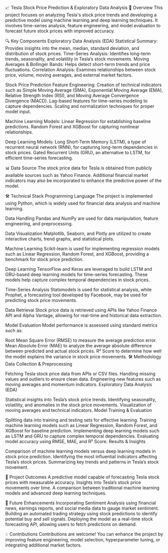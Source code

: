 📈 Tesla Stock Price Prediction & Exploratory Data Analysis
📝 Overview
This project focuses on analyzing Tesla's stock price trends and developing a predictive model using machine learning and deep learning techniques. It involves time-series analysis, feature engineering, and model evaluation to forecast future stock prices with improved accuracy.

🔍 Key Components
Exploratory Data Analysis (EDA)
Statistical Summary: Provides insights into the mean, median, standard deviation, and distribution of stock prices.
Time-Series Analysis: Identifies long-term trends, seasonality, and volatility in Tesla’s stock movements.
Moving Averages & Bollinger Bands: Helps detect short-term trends and price fluctuations.
Correlation Analysis: Examines relationships between stock price, volume, moving averages, and external market factors.

Stock Price Prediction
Feature Engineering:
Creation of technical indicators such as Simple Moving Average (SMA), Exponential Moving Average (EMA), Relative Strength Index (RSI), and Moving Average Convergence Divergence (MACD).
Lag-based features for time-series modeling to capture dependencies.
Scaling and normalization techniques for proper model input.

Machine Learning Models:
Linear Regression for establishing baseline predictions.
Random Forest and XGBoost for capturing nonlinear relationships.

Deep Learning Models:
Long Short-Term Memory (LSTM), a type of recurrent neural network (RNN), for capturing long-term dependencies in stock prices.
Gated Recurrent Units (GRU), an alternative to LSTM, for efficient time-series forecasting.

📊 Data Source
The stock price data for Tesla is obtained from publicly available sources such as Yahoo Finance. Additional financial market indicators may also be incorporated to enhance the predictive power of the model.

🛠️ Technical Stack
Programming Language
The project is implemented using Python, which is widely used for financial data analysis and machine learning.

Data Handling
Pandas and NumPy are used for data manipulation, feature engineering, and preprocessing.

Data Visualization
Matplotlib, Seaborn, and Plotly are utilized to create interactive charts, trend graphs, and statistical plots.

Machine Learning
Scikit-learn is used for implementing regression models such as Linear Regression, Random Forest, and XGBoost, providing a benchmark for stock price prediction.

Deep Learning
TensorFlow and Keras are leveraged to build LSTM and GRU-based deep learning models for time-series forecasting. These models help capture complex temporal dependencies in stock prices.

Time-Series Analysis
Statsmodels is used for statistical analysis, while Prophet, a forecasting tool developed by Facebook, may be used for predicting stock price movements.

Data Retrieval
Stock price data is retrieved using APIs like Yahoo Finance API and Alpha Vantage, allowing for real-time and historical data extraction.

Model Evaluation
Model performance is assessed using standard metrics such as:

Root Mean Square Error (RMSE) to measure the average prediction error.
Mean Absolute Error (MAE) to analyze the average absolute difference between predicted and actual stock prices.
R² Score to determine how well the model explains the variance in stock price movements.
🛠️ Methodology
Data Collection & Preprocessing

Fetching Tesla stock price data from APIs or CSV files.
Handling missing values and outliers to ensure clean data.
Engineering new features such as moving averages and momentum indicators.
Exploratory Data Analysis (EDA)

Statistical insights into Tesla’s stock price trends.
Identifying seasonality, volatility, and anomalies in the stock price movements.
Visualization of moving averages and technical indicators.
Model Training & Evaluation

Splitting data into training and testing sets for effective learning.
Training machine learning models such as Linear Regression, Random Forest, and XGBoost for baseline prediction.
Implementing deep learning models such as LSTM and GRU to capture complex temporal dependencies.
Evaluating model accuracy using RMSE, MAE, and R² Score.
Results & Insights

Comparison of machine learning models versus deep learning models in stock price prediction.
Identifying the most influential indicators affecting Tesla’s stock prices.
Summarizing key trends and patterns in Tesla’s stock movement.

🎯 Project Outcomes
A predictive model capable of forecasting Tesla stock prices with measurable accuracy.
Insights into Tesla’s stock price movements over time.
A comparison between traditional machine learning models and advanced deep learning techniques.

📌 Future Enhancements
Incorporating Sentiment Analysis using financial news, earnings reports, and social media data to gauge market sentiment.
Building an automated trading strategy using stock predictions to identify potential buy and sell signals.
Deploying the model as a real-time stock forecasting API, allowing users to fetch predictions on demand.

💡 Contributions
Contributions are welcome! You can enhance the project by improving feature engineering, model selection, hyperparameter tuning, or integrating additional market factors.

